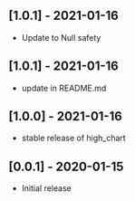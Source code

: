 ## [1.0.1] - 2021-01-16

* Update to Null safety  
  

## [1.0.1] - 2021-01-16

* update in README.md

## [1.0.0] - 2021-01-16

* stable release of high_chart


## [0.0.1] - 2020-01-15

* Initial release
